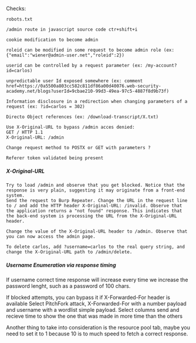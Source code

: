 Checks:
```
robots.txt

/admin route in javascript source code ctr+shift+i

cookie modification to become admin

roleid can be modified in some request to become admin role (ex: {"email":"wiener@admin-user.net","roleid":2})

userid can be controlled by a request parameter (ex: /my-account?id=carlos)

unpredictable user Id exposed somewhere (ex: comment href=https://0a5500a803cc582c811df86a00d40076.web-security-academy.net/blogs?userId=9cbae210-99d3-49ea-97c5-4887f8d9b73f)

Information disclosure in a redirection when changing parameters of a request (ex: ?id=carlos = 302)

Directo Object references (ex: /download-transcript/X.txt)

Use X-Original-URL to bypass /admin acces denied:
GET / HTTP 1.1
X-Original-URL: /admin

Change request method to POSTX or GET with parameters ?

Referer token validated being present

```
##### X-Original-URL
```
Try to load /admin and observe that you get blocked. Notice that the response is very plain, suggesting it may originate from a front-end system.
Send the request to Burp Repeater. Change the URL in the request line to / and add the HTTP header X-Original-URL: /invalid. Observe that the application returns a "not found" response. This indicates that the back-end system is processing the URL from the X-Original-URL header.

Change the value of the X-Original-URL header to /admin. Observe that you can now access the admin page.

To delete carlos, add ?username=carlos to the real query string, and change the X-Original-URL path to /admin/delete.

```


##### Username Enumeration via response timing
If username correct time response will increase every time we increase the password lenght, such as a password of 100 chars.

If blocked attempts, you can bypass it if X-Forwarded-For header is available
Select PitchFork attack, X-Forwarded-For with a number payload and username with a wordlist simple payload. Select columns send and recieve time to show the one that was made in more time than the others


Another thing to take into consideration is the resource pool tab, maybe you need to set it to 1 because 10 is to much speed to fetch a correct response.


